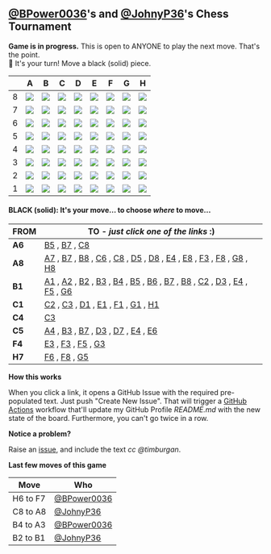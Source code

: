 
## [@BPower0036](https://github.com/BPower0036)'s and [@JohnyP36](https://github.com/JohnyP36)'s Chess Tournament

**Game is in progress.** This is open to ANYONE to play the next move. That's the point. </br>
:wave:  It's your turn! Move a black (solid) piece.

|   | A | B | C | D | E | F | G | H |
| - | - | - | - | - | - | - | - | - |
| 8 | ![](https://raw.githubusercontent.com/BPower0036/chess/master/chess_images/q.png) | ![](https://raw.githubusercontent.com/BPower0036/chess/master/chess_images/blank.png) | ![](https://raw.githubusercontent.com/BPower0036/chess/master/chess_images/blank.png) | ![](https://raw.githubusercontent.com/BPower0036/chess/master/chess_images/blank.png) | ![](https://raw.githubusercontent.com/BPower0036/chess/master/chess_images/blank.png) | ![](https://raw.githubusercontent.com/BPower0036/chess/master/chess_images/blank.png) | ![](https://raw.githubusercontent.com/BPower0036/chess/master/chess_images/blank.png) | ![](https://raw.githubusercontent.com/BPower0036/chess/master/chess_images/blank.png) |
| 7 | ![](https://raw.githubusercontent.com/BPower0036/chess/master/chess_images/blank.png) | ![](https://raw.githubusercontent.com/BPower0036/chess/master/chess_images/blank.png) | ![](https://raw.githubusercontent.com/BPower0036/chess/master/chess_images/blank.png) | ![](https://raw.githubusercontent.com/BPower0036/chess/master/chess_images/blank.png) | ![](https://raw.githubusercontent.com/BPower0036/chess/master/chess_images/blank.png) | ![](https://raw.githubusercontent.com/BPower0036/chess/master/chess_images/N.png) | ![](https://raw.githubusercontent.com/BPower0036/chess/master/chess_images/blank.png) | ![](https://raw.githubusercontent.com/BPower0036/chess/master/chess_images/n.png) |
| 6 | ![](https://raw.githubusercontent.com/BPower0036/chess/master/chess_images/b.png) | ![](https://raw.githubusercontent.com/BPower0036/chess/master/chess_images/blank.png) | ![](https://raw.githubusercontent.com/BPower0036/chess/master/chess_images/blank.png) | ![](https://raw.githubusercontent.com/BPower0036/chess/master/chess_images/blank.png) | ![](https://raw.githubusercontent.com/BPower0036/chess/master/chess_images/blank.png) | ![](https://raw.githubusercontent.com/BPower0036/chess/master/chess_images/blank.png) | ![](https://raw.githubusercontent.com/BPower0036/chess/master/chess_images/blank.png) | ![](https://raw.githubusercontent.com/BPower0036/chess/master/chess_images/blank.png) |
| 5 | ![](https://raw.githubusercontent.com/BPower0036/chess/master/chess_images/blank.png) | ![](https://raw.githubusercontent.com/BPower0036/chess/master/chess_images/blank.png) | ![](https://raw.githubusercontent.com/BPower0036/chess/master/chess_images/n.png) | ![](https://raw.githubusercontent.com/BPower0036/chess/master/chess_images/blank.png) | ![](https://raw.githubusercontent.com/BPower0036/chess/master/chess_images/blank.png) | ![](https://raw.githubusercontent.com/BPower0036/chess/master/chess_images/blank.png) | ![](https://raw.githubusercontent.com/BPower0036/chess/master/chess_images/blank.png) | ![](https://raw.githubusercontent.com/BPower0036/chess/master/chess_images/p.png) |
| 4 | ![](https://raw.githubusercontent.com/BPower0036/chess/master/chess_images/P.png) | ![](https://raw.githubusercontent.com/BPower0036/chess/master/chess_images/blank.png) | ![](https://raw.githubusercontent.com/BPower0036/chess/master/chess_images/p.png) | ![](https://raw.githubusercontent.com/BPower0036/chess/master/chess_images/blank.png) | ![](https://raw.githubusercontent.com/BPower0036/chess/master/chess_images/blank.png) | ![](https://raw.githubusercontent.com/BPower0036/chess/master/chess_images/k.png) | ![](https://raw.githubusercontent.com/BPower0036/chess/master/chess_images/blank.png) | ![](https://raw.githubusercontent.com/BPower0036/chess/master/chess_images/P.png) |
| 3 | ![](https://raw.githubusercontent.com/BPower0036/chess/master/chess_images/K.png) | ![](https://raw.githubusercontent.com/BPower0036/chess/master/chess_images/blank.png) | ![](https://raw.githubusercontent.com/BPower0036/chess/master/chess_images/blank.png) | ![](https://raw.githubusercontent.com/BPower0036/chess/master/chess_images/blank.png) | ![](https://raw.githubusercontent.com/BPower0036/chess/master/chess_images/blank.png) | ![](https://raw.githubusercontent.com/BPower0036/chess/master/chess_images/P.png) | ![](https://raw.githubusercontent.com/BPower0036/chess/master/chess_images/blank.png) | ![](https://raw.githubusercontent.com/BPower0036/chess/master/chess_images/blank.png) |
| 2 | ![](https://raw.githubusercontent.com/BPower0036/chess/master/chess_images/blank.png) | ![](https://raw.githubusercontent.com/BPower0036/chess/master/chess_images/blank.png) | ![](https://raw.githubusercontent.com/BPower0036/chess/master/chess_images/blank.png) | ![](https://raw.githubusercontent.com/BPower0036/chess/master/chess_images/blank.png) | ![](https://raw.githubusercontent.com/BPower0036/chess/master/chess_images/blank.png) | ![](https://raw.githubusercontent.com/BPower0036/chess/master/chess_images/blank.png) | ![](https://raw.githubusercontent.com/BPower0036/chess/master/chess_images/blank.png) | ![](https://raw.githubusercontent.com/BPower0036/chess/master/chess_images/blank.png) |
| 1 | ![](https://raw.githubusercontent.com/BPower0036/chess/master/chess_images/blank.png) | ![](https://raw.githubusercontent.com/BPower0036/chess/master/chess_images/q.png) | ![](https://raw.githubusercontent.com/BPower0036/chess/master/chess_images/r.png) | ![](https://raw.githubusercontent.com/BPower0036/chess/master/chess_images/blank.png) | ![](https://raw.githubusercontent.com/BPower0036/chess/master/chess_images/blank.png) | ![](https://raw.githubusercontent.com/BPower0036/chess/master/chess_images/blank.png) | ![](https://raw.githubusercontent.com/BPower0036/chess/master/chess_images/blank.png) | ![](https://raw.githubusercontent.com/BPower0036/chess/master/chess_images/blank.png) |

#### **BLACK (solid):** It's your move... to choose _where_ to move...

| FROM | TO - _just click one of the links_ :) |
| ---- | -- |
| **A6** | [B5](https://github.com/BPower0036/chess/issues/new?title=chess%7Cmove%7Ca6b5%7C92&body=Just+push+%27Submit+new+issue%27.+You+don%27t+need+to+do+anything+else.) , [B7](https://github.com/BPower0036/chess/issues/new?title=chess%7Cmove%7Ca6b7%7C92&body=Just+push+%27Submit+new+issue%27.+You+don%27t+need+to+do+anything+else.) , [C8](https://github.com/BPower0036/chess/issues/new?title=chess%7Cmove%7Ca6c8%7C92&body=Just+push+%27Submit+new+issue%27.+You+don%27t+need+to+do+anything+else.) |
| **A8** | [A7](https://github.com/BPower0036/chess/issues/new?title=chess%7Cmove%7Ca8a7%7C92&body=Just+push+%27Submit+new+issue%27.+You+don%27t+need+to+do+anything+else.) , [B7](https://github.com/BPower0036/chess/issues/new?title=chess%7Cmove%7Ca8b7%7C92&body=Just+push+%27Submit+new+issue%27.+You+don%27t+need+to+do+anything+else.) , [B8](https://github.com/BPower0036/chess/issues/new?title=chess%7Cmove%7Ca8b8%7C92&body=Just+push+%27Submit+new+issue%27.+You+don%27t+need+to+do+anything+else.) , [C6](https://github.com/BPower0036/chess/issues/new?title=chess%7Cmove%7Ca8c6%7C92&body=Just+push+%27Submit+new+issue%27.+You+don%27t+need+to+do+anything+else.) , [C8](https://github.com/BPower0036/chess/issues/new?title=chess%7Cmove%7Ca8c8%7C92&body=Just+push+%27Submit+new+issue%27.+You+don%27t+need+to+do+anything+else.) , [D5](https://github.com/BPower0036/chess/issues/new?title=chess%7Cmove%7Ca8d5%7C92&body=Just+push+%27Submit+new+issue%27.+You+don%27t+need+to+do+anything+else.) , [D8](https://github.com/BPower0036/chess/issues/new?title=chess%7Cmove%7Ca8d8%7C92&body=Just+push+%27Submit+new+issue%27.+You+don%27t+need+to+do+anything+else.) , [E4](https://github.com/BPower0036/chess/issues/new?title=chess%7Cmove%7Ca8e4%7C92&body=Just+push+%27Submit+new+issue%27.+You+don%27t+need+to+do+anything+else.) , [E8](https://github.com/BPower0036/chess/issues/new?title=chess%7Cmove%7Ca8e8%7C92&body=Just+push+%27Submit+new+issue%27.+You+don%27t+need+to+do+anything+else.) , [F3](https://github.com/BPower0036/chess/issues/new?title=chess%7Cmove%7Ca8f3%7C92&body=Just+push+%27Submit+new+issue%27.+You+don%27t+need+to+do+anything+else.) , [F8](https://github.com/BPower0036/chess/issues/new?title=chess%7Cmove%7Ca8f8%7C92&body=Just+push+%27Submit+new+issue%27.+You+don%27t+need+to+do+anything+else.) , [G8](https://github.com/BPower0036/chess/issues/new?title=chess%7Cmove%7Ca8g8%7C92&body=Just+push+%27Submit+new+issue%27.+You+don%27t+need+to+do+anything+else.) , [H8](https://github.com/BPower0036/chess/issues/new?title=chess%7Cmove%7Ca8h8%7C92&body=Just+push+%27Submit+new+issue%27.+You+don%27t+need+to+do+anything+else.) |
| **B1** | [A1](https://github.com/BPower0036/chess/issues/new?title=chess%7Cmove%7Cb1a1%7C92&body=Just+push+%27Submit+new+issue%27.+You+don%27t+need+to+do+anything+else.) , [A2](https://github.com/BPower0036/chess/issues/new?title=chess%7Cmove%7Cb1a2%7C92&body=Just+push+%27Submit+new+issue%27.+You+don%27t+need+to+do+anything+else.) , [B2](https://github.com/BPower0036/chess/issues/new?title=chess%7Cmove%7Cb1b2%7C92&body=Just+push+%27Submit+new+issue%27.+You+don%27t+need+to+do+anything+else.) , [B3](https://github.com/BPower0036/chess/issues/new?title=chess%7Cmove%7Cb1b3%7C92&body=Just+push+%27Submit+new+issue%27.+You+don%27t+need+to+do+anything+else.) , [B4](https://github.com/BPower0036/chess/issues/new?title=chess%7Cmove%7Cb1b4%7C92&body=Just+push+%27Submit+new+issue%27.+You+don%27t+need+to+do+anything+else.) , [B5](https://github.com/BPower0036/chess/issues/new?title=chess%7Cmove%7Cb1b5%7C92&body=Just+push+%27Submit+new+issue%27.+You+don%27t+need+to+do+anything+else.) , [B6](https://github.com/BPower0036/chess/issues/new?title=chess%7Cmove%7Cb1b6%7C92&body=Just+push+%27Submit+new+issue%27.+You+don%27t+need+to+do+anything+else.) , [B7](https://github.com/BPower0036/chess/issues/new?title=chess%7Cmove%7Cb1b7%7C92&body=Just+push+%27Submit+new+issue%27.+You+don%27t+need+to+do+anything+else.) , [B8](https://github.com/BPower0036/chess/issues/new?title=chess%7Cmove%7Cb1b8%7C92&body=Just+push+%27Submit+new+issue%27.+You+don%27t+need+to+do+anything+else.) , [C2](https://github.com/BPower0036/chess/issues/new?title=chess%7Cmove%7Cb1c2%7C92&body=Just+push+%27Submit+new+issue%27.+You+don%27t+need+to+do+anything+else.) , [D3](https://github.com/BPower0036/chess/issues/new?title=chess%7Cmove%7Cb1d3%7C92&body=Just+push+%27Submit+new+issue%27.+You+don%27t+need+to+do+anything+else.) , [E4](https://github.com/BPower0036/chess/issues/new?title=chess%7Cmove%7Cb1e4%7C92&body=Just+push+%27Submit+new+issue%27.+You+don%27t+need+to+do+anything+else.) , [F5](https://github.com/BPower0036/chess/issues/new?title=chess%7Cmove%7Cb1f5%7C92&body=Just+push+%27Submit+new+issue%27.+You+don%27t+need+to+do+anything+else.) , [G6](https://github.com/BPower0036/chess/issues/new?title=chess%7Cmove%7Cb1g6%7C92&body=Just+push+%27Submit+new+issue%27.+You+don%27t+need+to+do+anything+else.) |
| **C1** | [C2](https://github.com/BPower0036/chess/issues/new?title=chess%7Cmove%7Cc1c2%7C92&body=Just+push+%27Submit+new+issue%27.+You+don%27t+need+to+do+anything+else.) , [C3](https://github.com/BPower0036/chess/issues/new?title=chess%7Cmove%7Cc1c3%7C92&body=Just+push+%27Submit+new+issue%27.+You+don%27t+need+to+do+anything+else.) , [D1](https://github.com/BPower0036/chess/issues/new?title=chess%7Cmove%7Cc1d1%7C92&body=Just+push+%27Submit+new+issue%27.+You+don%27t+need+to+do+anything+else.) , [E1](https://github.com/BPower0036/chess/issues/new?title=chess%7Cmove%7Cc1e1%7C92&body=Just+push+%27Submit+new+issue%27.+You+don%27t+need+to+do+anything+else.) , [F1](https://github.com/BPower0036/chess/issues/new?title=chess%7Cmove%7Cc1f1%7C92&body=Just+push+%27Submit+new+issue%27.+You+don%27t+need+to+do+anything+else.) , [G1](https://github.com/BPower0036/chess/issues/new?title=chess%7Cmove%7Cc1g1%7C92&body=Just+push+%27Submit+new+issue%27.+You+don%27t+need+to+do+anything+else.) , [H1](https://github.com/BPower0036/chess/issues/new?title=chess%7Cmove%7Cc1h1%7C92&body=Just+push+%27Submit+new+issue%27.+You+don%27t+need+to+do+anything+else.) |
| **C4** | [C3](https://github.com/BPower0036/chess/issues/new?title=chess%7Cmove%7Cc4c3%7C92&body=Just+push+%27Submit+new+issue%27.+You+don%27t+need+to+do+anything+else.) |
| **C5** | [A4](https://github.com/BPower0036/chess/issues/new?title=chess%7Cmove%7Cc5a4%7C92&body=Just+push+%27Submit+new+issue%27.+You+don%27t+need+to+do+anything+else.) , [B3](https://github.com/BPower0036/chess/issues/new?title=chess%7Cmove%7Cc5b3%7C92&body=Just+push+%27Submit+new+issue%27.+You+don%27t+need+to+do+anything+else.) , [B7](https://github.com/BPower0036/chess/issues/new?title=chess%7Cmove%7Cc5b7%7C92&body=Just+push+%27Submit+new+issue%27.+You+don%27t+need+to+do+anything+else.) , [D3](https://github.com/BPower0036/chess/issues/new?title=chess%7Cmove%7Cc5d3%7C92&body=Just+push+%27Submit+new+issue%27.+You+don%27t+need+to+do+anything+else.) , [D7](https://github.com/BPower0036/chess/issues/new?title=chess%7Cmove%7Cc5d7%7C92&body=Just+push+%27Submit+new+issue%27.+You+don%27t+need+to+do+anything+else.) , [E4](https://github.com/BPower0036/chess/issues/new?title=chess%7Cmove%7Cc5e4%7C92&body=Just+push+%27Submit+new+issue%27.+You+don%27t+need+to+do+anything+else.) , [E6](https://github.com/BPower0036/chess/issues/new?title=chess%7Cmove%7Cc5e6%7C92&body=Just+push+%27Submit+new+issue%27.+You+don%27t+need+to+do+anything+else.) |
| **F4** | [E3](https://github.com/BPower0036/chess/issues/new?title=chess%7Cmove%7Cf4e3%7C92&body=Just+push+%27Submit+new+issue%27.+You+don%27t+need+to+do+anything+else.) , [F3](https://github.com/BPower0036/chess/issues/new?title=chess%7Cmove%7Cf4f3%7C92&body=Just+push+%27Submit+new+issue%27.+You+don%27t+need+to+do+anything+else.) , [F5](https://github.com/BPower0036/chess/issues/new?title=chess%7Cmove%7Cf4f5%7C92&body=Just+push+%27Submit+new+issue%27.+You+don%27t+need+to+do+anything+else.) , [G3](https://github.com/BPower0036/chess/issues/new?title=chess%7Cmove%7Cf4g3%7C92&body=Just+push+%27Submit+new+issue%27.+You+don%27t+need+to+do+anything+else.) |
| **H7** | [F6](https://github.com/BPower0036/chess/issues/new?title=chess%7Cmove%7Ch7f6%7C92&body=Just+push+%27Submit+new+issue%27.+You+don%27t+need+to+do+anything+else.) , [F8](https://github.com/BPower0036/chess/issues/new?title=chess%7Cmove%7Ch7f8%7C92&body=Just+push+%27Submit+new+issue%27.+You+don%27t+need+to+do+anything+else.) , [G5](https://github.com/BPower0036/chess/issues/new?title=chess%7Cmove%7Ch7g5%7C92&body=Just+push+%27Submit+new+issue%27.+You+don%27t+need+to+do+anything+else.) |

**How this works**

When you click a link, it opens a GitHub Issue with the required pre-populated text. Just push "Create New Issue". That will trigger a [GitHub Actions](https://github.blog/2020-07-03-github-action-hero-casey-lee/#getting-started-with-github-actions) workflow that'll update my GitHub Profile _README.md_ with the new state of the board. Furthermore, you can't go twice in a row. 

**Notice a problem?**

Raise an [issue](https://github.com/BPower0036/chess/issues), and include the text _cc @timburgan_.

**Last few moves of this game**

| Move  | Who |
| ----- | --- |
| H6 to F7 | [@BPower0036](https://github.com/BPower0036) |
| C8 to A8 | [@JohnyP36](https://github.com/JohnyP36) |
| B4 to A3 | [@BPower0036](https://github.com/BPower0036) |
| B2 to B1 | [@JohnyP36](https://github.com/JohnyP36) |
